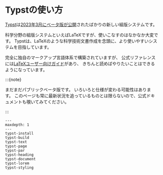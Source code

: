 # Typstの使い方

[Typst](https://typst.app/)は[2023年3月にベータ版が公開](https://typst.app/blog/2023/beta-oss-launch)されたばかりの新しい組版システムです。

科学分野の組版システムといえばLaTeXですが、使いこなすのはなかなか大変です。
Typstは、LaTeXのような科学技術文書作成を念頭に、より使いやすいシステムを目指しています。

完全に独自のマークアップ言語体系で構築されていますが、
公式リファレンスには[LaTeXユーザー向けガイド](https://typst.app/docs/guides/guide-for-latex-users/)があり、
きちんと読めばやりたいことはできるようになっています。

:::{note}

まだまだパブリックベータ版です。
いろいろと仕様が変わる可能性はあります。
このページも常に最新状況を追っているものとは限らないので、公式ドキュメントも覗いてみてください。

:::

```{toctree}
---
maxdepth: 1
---
typst-install
typst-build
typst-text
typst-page
typst-par
typst-heading
typst-document
typst-lorem
typst-styling
```
